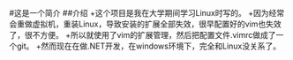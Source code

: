 #这是一个简介
##介绍
+这个项目是我在大学期间学习Linux时写的。
+因为经常会重做虚拟机，重装Linux，导致安装的扩展全部失效，很早配置好的vim也失效了，很不方便。
+所以就使用了vim的扩展管理，然后把配置文件.vimrc做成了一个git。
+然而现在在做.NET开发，在windows环境下，完全和Linux没关系了。

